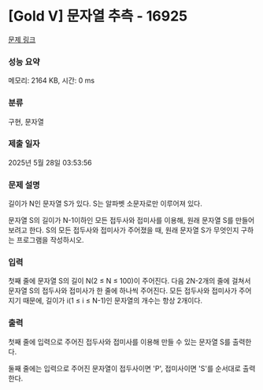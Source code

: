 # [Gold V] 문자열 추측 - 16925 

[문제 링크](https://www.acmicpc.net/problem/16925) 

### 성능 요약

메모리: 2164 KB, 시간: 0 ms

### 분류

구현, 문자열

### 제출 일자

2025년 5월 28일 03:53:56

### 문제 설명

<p>길이가 N인 문자열 S가 있다. S는 알파벳 소문자로만 이루어져 있다.</p>

<p>문자열 S의 길이가 N-1이하인 모든 접두사와 접미사를 이용해, 원래 문자열 S를 만들어보려고 한다. S의 모든 접두사와 접미사가 주어졌을 때, 원래 문자열 S가 무엇인지 구하는 프로그램을 작성하시오.</p>

### 입력 

 <p>첫째 줄에 문자열 S의 길이 N(2 ≤ N ≤ 100)이 주어진다. 다음 2N-2개의 줄에 걸쳐서 문자열 S의 접두사와 접미사가 한 줄에 하나씩 주어진다. 모든 접두사와 접미사가 주어지기 때문에, 길이가 i(1 ≤ i ≤ N-1)인 문자열의 개수는 항상 2개이다.</p>

### 출력 

 <p>첫째 줄에 입력으로 주어진 접두사와 접미사를 이용해 만들 수 있는 문자열 S를 출력한다.</p>

<p>둘째 줄에는 입력으로 주어진 문자열이 접두사이면 'P', 접미사이면 'S'를 순서대로 출력한다.</p>

